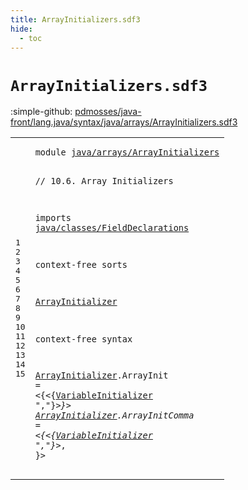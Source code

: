```yaml
---
title: ArrayInitializers.sdf3
hide:
  - toc
---
```


# `ArrayInitializers.sdf3`

:simple-github: [pdmosses/java-front/lang.java/syntax/java/arrays/ArrayInitializers.sdf3]

[pdmosses/java-front/lang.java/syntax/java/arrays/ArrayInitializers.sdf3]: https://github.com/pdmosses/java-front/blob/master/lang.java/syntax/java/arrays/ArrayInitializers.sdf3 "The source file on GitHub"

<div class="sdf3"><table class="highlighttable"><tbody><tr><td class="linenos"><div class="linenodiv"><pre><span></span>1
2
3
4
5
6
7
8
9
10
11
12
13
14
15
</pre></div></td>
<td class="code"><pre><code><span class="keyword">module</span> <a href="../../expressions/ArrayCreation.sdf3#java/arrays/ArrayInitializers_175_204" id="java/arrays/ArrayInitializers_7_36" title="Referenced at ../../expressions/ArrayCreation.sdf3 line 9">java/arrays/ArrayInitializers</a>

<span class="layout">// 10.6. Array Initializers</span>

<span class="keyword">imports</span>
  <a href="../../classes/FieldDeclarations.sdf3#java/classes/FieldDeclarations_7_37" id="java/classes/FieldDeclarations_77_107" title="Defined at ../../classes/FieldDeclarations.sdf3 line 1">java/classes/FieldDeclarations</a>
  
<span class="keyword">context-free sorts</span>

  <a href="../../classes/FieldDeclarations.sdf3#ArrayInitializer_863_879" id="ArrayInitializer_133_149" title="Referenced at ../../classes/FieldDeclarations.sdf3 line 37; ../../expressions/ArrayCreation.sdf3 line 21">ArrayInitializer</a>
  
<span class="keyword">context-free syntax</span>
  
  <a href="../../classes/FieldDeclarations.sdf3#ArrayInitializer_863_879" id="ArrayInitializer_178_194" title="Referenced at ../../classes/FieldDeclarations.sdf3 line 37; ../../expressions/ArrayCreation.sdf3 line 21">ArrayInitializer</a>.<span class="cons_Constructor"><span id="ArrayInit_195_204" title="Not referenced locally, nor via imports">ArrayInit</span></span>      = &lt;<span class="cons_String">{</span>&lt;{<a href="../../classes/FieldDeclarations.sdf3#VariableInitializer_365_384" id="VariableInitializer_216_235" title="Defined at ../../classes/FieldDeclarations.sdf3 line 20, 36, 37">VariableInitializer</a> <span class="cons_Lit">","</span>}*&gt;<span class="cons_String">}</span>&gt;
  <a href="../../classes/FieldDeclarations.sdf3#ArrayInitializer_863_879" id="ArrayInitializer_247_263" title="Referenced at ../../classes/FieldDeclarations.sdf3 line 37; ../../expressions/ArrayCreation.sdf3 line 21">ArrayInitializer</a>.<span class="cons_Constructor"><span id="ArrayInitComma_264_278" title="Not referenced locally, nor via imports">ArrayInitComma</span></span> = &lt;<span class="cons_String">{</span>&lt;{<a href="../../classes/FieldDeclarations.sdf3#VariableInitializer_365_384" id="VariableInitializer_285_304" title="Defined at ../../classes/FieldDeclarations.sdf3 line 20, 36, 37">VariableInitializer</a> <span class="cons_Lit">","</span>}*&gt;<span class="cons_String">,</span> <span class="cons_String">}</span>&gt;
</code></pre></td></tr></tbody></table></div>